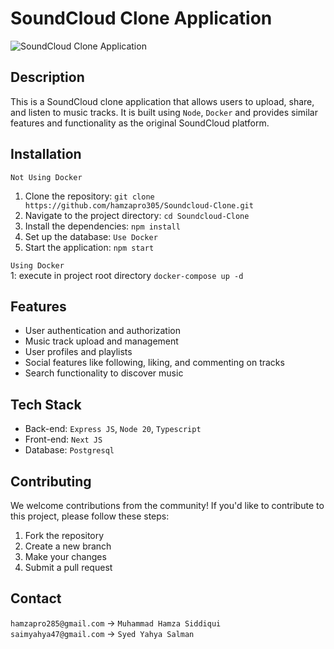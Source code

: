 # SoundCloud Clone Application

![SoundCloud Clone Application](https://userstyles.org/style_screenshots/134382_after.png?r=1703664072)

## Description
This is a SoundCloud clone application that allows users to upload, share, and listen to music tracks. It is built using `Node`, `Docker` and provides similar features and functionality as the original SoundCloud platform.

## Installation
`Not Using Docker`
1. Clone the repository: `git clone https://github.com/hamzapro305/Soundcloud-Clone.git`
2. Navigate to the project directory: `cd Soundcloud-Clone`
3. Install the dependencies: `npm install`
4. Set up the database: `Use Docker`
5. Start the application: `npm start`

`Using Docker` <br />
1: execute in project root directory `docker-compose up -d`

## Features
- User authentication and authorization
- Music track upload and management
- User profiles and playlists
- Social features like following, liking, and commenting on tracks
- Search functionality to discover music

## Tech Stack
- Back-end: `Express JS`, `Node 20`, `Typescript`
- Front-end: `Next JS`
- Database: `Postgresql`

<!-- ## Usage -->
<!-- [Provide instructions on how to use your application and any additional setup steps if required.] -->

## Contributing
We welcome contributions from the community! If you'd like to contribute to this project, please follow these steps:
1. Fork the repository
2. Create a new branch
3. Make your changes
4. Submit a pull request

<!-- ## License -->
<!-- [Specify the license under which your application is released.] -->

<!-- ## Credits -->

## Contact
`hamzapro285@gmail.com` -> `Muhammad Hamza Siddiqui` <br />
`saimyahya47@gmail.com` -> `Syed Yahya Salman`
